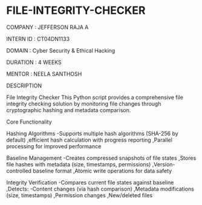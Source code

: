 # FILE-INTEGRITY-CHECKER

COMPANY : JEFFERSON RAJA A 

INTERN ID : CT04DN1133

DOMAIN : Cyber Security & Ethical Hacking 

DURATION : 4 WEEKS

MENTOR : NEELA SANTHOSH

DESCRIPTION

File Integrity Checker
This Python script provides a comprehensive file integrity checking solution by monitoring file changes through cryptographic hashing and metadata comparison.

Core Functionality

Hashing Algorithms
-Supports multiple hash algorithms (SHA-256 by default)
,efficient hash calculation with progress reporting
,Parallel processing for improved performance

Baseline Management
-Creates compressed snapshots of file states
,Stores file hashes with metadata (size, timestamps, permissions)
,Version-controlled baseline format
,Atomic write operations for data safety

Integrity Verification
-Compares current file states against baseline
,Detects:
 -Content changes (via hash comparison)
 ,Metadata modifications (size, timestamps)
 ,Permission changes
 ,New/deleted files
